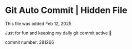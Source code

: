 # Git Auto Commit | Hidden File

This file was added Feb 12, 2025

Just for fun and keeping my daily git commit active 🤪

commit number: 281266
